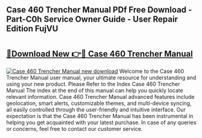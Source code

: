 ## Case 460 Trencher Manual PDf Free Download - Part-C0h Service Owner Guide - User Repair Edition FujVU

# <h2><a href="http://bc59118.oget.top/?id=Case+460+Trencher+Manual">🔗Download New 👉🔴 Case 460 Trencher Manual</a></h2>

[![Case 460 Trencher Manual new download](https://i.imgur.com/5g1atiW.png)](http://bc59118.oget.top/?id=Case+460+Trencher+Manual)
Welcome to the Case 460 Trencher Manual user manual, your ultimate resource for understanding and using your new product. Please Refer to the Index Case 460 Trencher Manual The index at the end of this manual can help you quickly locate relevant information. Case 460 Trencher Manual advanced features include geolocation, smart alerts, customizable themes, and multi-device syncing, all easily controlled through the user-friendly and intuitive interface. Our expectation is that the Case 460 Trencher Manual has been instrumental in helping you get acquainted with your latest purchase. In case of any queries or concerns, feel free to contact our customer service.
